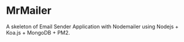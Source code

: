 # MrMailer
A skeleton of Email Sender Application with Nodemailer using Nodejs + Koa.js + MongoDB + PM2.
